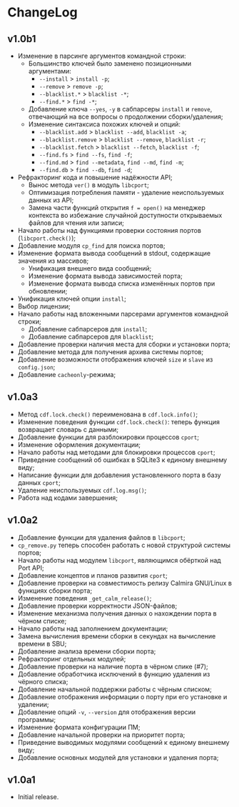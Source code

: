 # ChangeLog

## v1.0b1

* Изменение в парсинге аргументов командной строки:
    * Большинство ключей было заменено позиционными аргументами:
        * `--install` > `install -p`;
        * `--remove` > `remove -p`;
        * `--blacklist.*` > `blacklist -*`;
        * `--find.*` > `find -*`;
    * Добавление ключа `--yes`, `-y` в сабпарсеры `install` и `remove`, отвечающий на все вопросы о продолжении сборки/удаления;
    * Изменение синтаксиса похожих ключей и опций:
        * `--blacklist.add` > `blacklist --add`, `blacklist -a`;
        * `--blacklist.remove` > `blacklist --remove`, `blacklist -r`;
        * `--blacklist.fetch` > `blacklist --fetch`, `blacklist -f`;
        * `--find.fs` > `find --fs`, `find -f`;
        * `--find.md` > `find --metadata`, `find --md`, `find -m`;
        * `--find.db` > `find --db`, `find -d`;
* Рефракторинг кода и повышение надёжности API;
    * Вынос метода `ver()` в модуль `libcport`;
    * Оптимизация потребления памяти - удаление неиспользуемых данных из API;
    * Замена части функций открытия `f = open()` на менеджер контекста во избежание случайной доступности открываемых файлов для чтения или записи;
* Начало работы над функциями проверки состояния портов (`libcport.check()`);
* Добавление модуля `cp_find` для поиска портов;
* Изменение формата вывода сообщений в stdout, содержащие значения из массивов;
    * Унификация внешнего вида сообщений;
    * Изменение формата вывода зависимостей порта;
    * Изменение формата вывода списка изменённых портов при обновлении;
* Унификация ключей опции `install`;
* Выбор лицензии;
* Начало работы над вложенными парсерами аргументов командной строки;
    * Добавление сабпарсеров для `install`;
    * Добавление сабпарсеров для `blacklist`;
* Добавление проверки наличия места для сборки и установки порта;
* Добавление метода для получения архива системы портов;
* Добавление возможности отображения ключей `size` и `slave` из `config.json`;
* Добавление `cacheonly`-режима;

## v1.0a3

* Метод `cdf.lock.check()` переименована в `cdf.lock.info()`;
* Изменение поведения функции `cdf.lock.check()`: теперь функция возвращает словарь с данными;
* Добавление функции для разблокировки процессов `cport`;
* Изменение оформления документации;
* Начало работы над методами для блокировки процессов `cport`;
* Приведение сообщений об ошибках в SQLite3 к единому внешнему виду;
* Написание функции для добавления установленного порта в базу данных `cport`;
* Удаление неиспользуемых `cdf.log.msg()`;
* Работа над кодами завершения;

## v1.0a2

* Добавление функции для удаления файлов в `libcport`;
* `cp_remove.py` теперь способен работать с новой структурой системы портов;
* Начало работы над модулем `libcport`, являющимся обёрткой над Port API;
* Добавление концептов и планов развития `cport`;
* Добавление проверки на совместимость релизу Calmira GNU/Linux в функциях сборки порта;
* Изменение поведения `_get_calm_release()`;
* Добавление проверки корректности JSON-файлов;
* Изменение механизма получения данных о нахождении порта в чёрном списке;
* Начало работы над заполнением документации;
* Замена вычисления времени сборки в секундах на вычисление времени в SBU;
* Добавление анализа времени сборки порта;
* Рефракторинг отдельных модулей;
* Добавление проверки на наличие порта в чёрном спике (#7);
* Добавление обработчика исключений в функцию удаления из чёрного списка;
* Добавление начальной поддержки работы с чёрным списком;
* Добавление отображения информации о порту при его установке и удалении;
* Добавление опций `-v`, `--version` для отображения версии программы;
* Изменение формата конфигурации ПМ;
* Добавление начальной проверки на приоритет порта;
* Приведение выводимых модулями сообщений к единому внешнему виду;
* Добавление основных модулей для установки и удаления порта;

## v1.0a1

* Initial release.